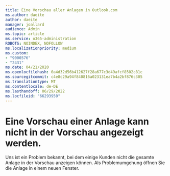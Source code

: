 ```yaml
---
title: Eine Vorschau aller Anlagen in Outlook.com
ms.author: daeite
author: daeite
manager: joallard
audience: Admin
ms.topic: article
ms.service: o365-administration
ROBOTS: NOINDEX, NOFOLLOW
ms.localizationpriority: medium
ms.custom:
- "9000576"
- "2431"
ms.date: 04/21/2020
ms.openlocfilehash: 0a4d32d56b412627f28a677c3d49afcf8502c81c
ms.sourcegitcommit: c4e8c29a94f840816a023131ea7b4a2bf876c305
ms.translationtype: MT
ms.contentlocale: de-DE
ms.lasthandoff: 06/29/2022
ms.locfileid: "66293950"
---
```

# <a name="cant-preview-all-of-an-attachment"></a>Eine Vorschau einer Anlage kann nicht in der Vorschau angezeigt werden.

Uns ist ein Problem bekannt, bei dem einige Kunden nicht die gesamte Anlage in der Vorschau anzeigen können. Als Problemumgehung öffnen Sie die Anlage in einem neuen Fenster.